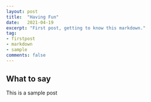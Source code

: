 ```yaml
---
layout: post
title:  "Having Fun"
date:   2021-04-19
excerpt: "First post, getting to know this markdown."
tag:
- firstpost
- markdown
- sample
comments: false
---
```


## What to say

This is a sample post

